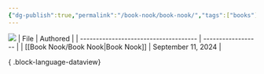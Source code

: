 ```yaml
---
{"dg-publish":true,"permalink":"/book-nook/book-nook/","tags":["books"]}
---
```


![](https://i.imgur.com/2WMNCUz.jpeg)
| File                                  | Authored           |
| ------------------------------------- | ------------------ |
| [[Book Nook/Book Nook\|Book Nook]] | September 11, 2024 |

{ .block-language-dataview}
